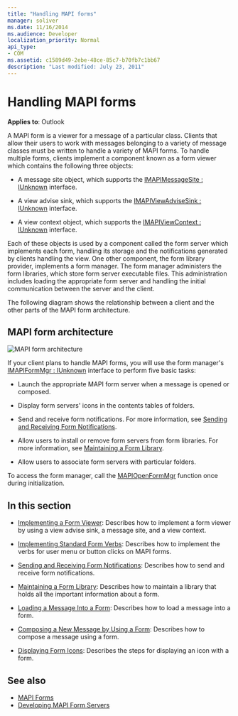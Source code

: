 ```yaml
---
title: "Handling MAPI forms"
manager: soliver
ms.date: 11/16/2014
ms.audience: Developer
localization_priority: Normal
api_type:
- COM
ms.assetid: c1589d49-2ebe-48ce-85c7-b70fb7c1bb67
description: "Last modified: July 23, 2011"
---
```


# Handling MAPI forms

**Applies to**: Outlook 
  
A MAPI form is a viewer for a message of a particular class. Clients that allow their users to work with messages belonging to a variety of message classes must be written to handle a variety of MAPI forms. To handle multiple forms, clients implement a component known as a form viewer which contains the following three objects:
  
- A message site object, which supports the [IMAPIMessageSite : IUnknown](imapimessagesiteiunknown.md) interface. 
    
- A view advise sink, which supports the [IMAPIViewAdviseSink : IUnknown](imapiviewadvisesinkiunknown.md) interface. 
    
- A view context object, which supports the [IMAPIViewContext : IUnknown](imapiviewcontextiunknown.md) interface. 
    
Each of these objects is used by a component called the form server which implements each form, handling its storage and the notifications generated by clients handling the view. One other component, the form library provider, implements a form manager. The form manager administers the form libraries, which store form server executable files. This administration includes loading the appropriate form server and handling the initial communication between the server and the client.
  
The following diagram shows the relationship between a client and the other parts of the MAPI form architecture.
  
## MAPI form architecture
  
![MAPI form architecture](media/forms01.gif "MAPI form architecture")
  
If your client plans to handle MAPI forms, you will use the form manager's [IMAPIFormMgr : IUnknown](imapiformmgriunknown.md) interface to perform five basic tasks: 
  
- Launch the appropriate MAPI form server when a message is opened or composed.
    
- Display form servers' icons in the contents tables of folders.
    
- Send and receive form notifications. For more information, see [Sending and Receiving Form Notifications](sending-and-receiving-form-notifications.md).
    
- Allow users to install or remove form servers from form libraries. For more information, see [Maintaining a Form Library](maintaining-a-form-library.md).
    
- Allow users to associate form servers with particular folders.
    
To access the form manager, call the [MAPIOpenFormMgr](mapiopenformmgr.md) function once during initialization. 
  
## In this section

- [Implementing a Form Viewer](implementing-a-form-viewer.md): Describes how to implement a form viewer by using a view advise sink, a message site, and a view context.
    
- [Implementing Standard Form Verbs](implementing-standard-form-verbs.md): Describes how to implement the verbs for user menu or button clicks on MAPI forms.
    
- [Sending and Receiving Form Notifications](sending-and-receiving-form-notifications.md): Describes how to send and receive form notifications.
    
- [Maintaining a Form Library](maintaining-a-form-library.md): Describes how to maintain a library that holds all the important information about a form.
    
- [Loading a Message Into a Form](loading-a-message-into-a-form.md): Describes how to load a message into a form.
    
- [Composing a New Message by Using a Form](composing-a-new-message-by-using-a-form.md): Describes how to compose a message using a form.
    
- [Displaying Form Icons](displaying-form-icons.md): Describes the steps for displaying an icon with a form.
    
## See also

- [MAPI Forms](mapi-forms.md)
- [Developing MAPI Form Servers](developing-mapi-form-servers.md)

